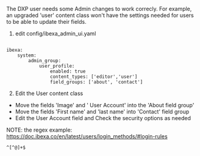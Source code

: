 The DXP user needs some Admin changes to work correcly.
For example, an upgraded 'user' content class won't have the settings needed for users to be able to update their fields.

1. edit config/ibexa_admin_ui.yaml
``` 

ibexa:
    system:
        admin_group:
            user_profile:
                enabled: true
                content_types: ['editor','user']
                field_groups: ['about', 'contact']
```

2. Edit the User content class
* Move the fields 'Image' and ' User Account' into the 'About field group'
* Move the fields 'First name' and 'last name' into 'Contact' field group
* Edit the User Account field and Check the security options as needed

NOTE: the regex example:  https://doc.ibexa.co/en/latest/users/login_methods/#login-rules

``` 
^[^@]+$
```